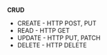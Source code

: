 **CRUD**

* CREATE - HTTP POST, PUT
* READ - HTTP GET
* UPDATE - HTTP PUT, PATCH
* DELETE - HTTP DELETE